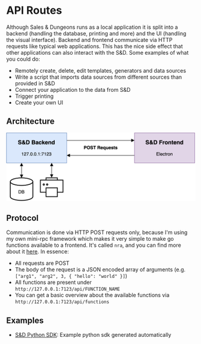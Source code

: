 # API Routes

Although Sales & Dungeons runs as a local application it is split into a backend (handling the database, printing and more) and the UI (handling the visual interface). Backend and frontend communicate via HTTP requests like typical web applications. This has the nice side effect that other applications can also interact with the S&D. Some examples of what you could do:

- Remotely create, delete, edit templates, generators and data sources
- Write a script that imports data sources from different sources than provided in S&D
- Connect your application to the data from S&D
- Trigger printing
- Create your own UI

## Architecture

<center>
    <img src="/img/snd_arch.png" style={{maxWidth: "700px", width: "100%", padding: '50px 0 50px 0'}} />
</center>

## Protocol

Communication is done via HTTP POST requests only, because I'm using my own mini-rpc framework which makes it very simple to make go functions available to a frontend. It's called `nra`, and you can find more about it [here](https://github.com/BigJk/nra). In essence:

- All requests are POST
- The body of the request is a JSON encoded array of arguments (e.g. `["arg1", "arg2", 3, { "hello": "world" }]`)
- All functions are present under ``http://127.0.0.1:7123/api/FUNCTION_NAME``
- You can get a basic overview about the available functions via ``http://127.0.0.1:7123/api/functions``

## Examples

- [S&D Python SDK](https://github.com/BigJk/snd/blob/master/sdk/python/snd_sdk.py): Example python sdk generated automatically